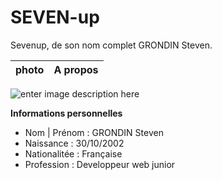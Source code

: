 # SEVEN-up
Sevenup, de son nom complet GRONDIN Steven.

|photo                         |A propos
|----------------|-------------------------------|
![enter image description here](https://www.dz-techs.com/wp-content/uploads/2019/07/Facebook-Anonymous-min-DzTechs.jpg.webp ) 

**Informations personnelles**
- Nom | Prénom : GRONDIN Steven
- Naissance : 30/10/2002
- Nationalitée : Française
- Profession : Developpeur web junior
